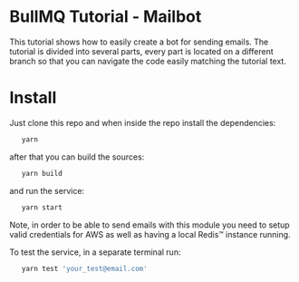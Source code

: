 

# BullMQ Tutorial - Mailbot

This tutorial shows how to easily create a bot for sending emails.
The tutorial is divided into several parts, every part is located on a different branch so
that you can navigate the code easily matching the tutorial text.


# Install

Just clone this repo and when inside the repo install the dependencies:

```bash
   yarn
```

after that you can build the sources:

```bash
   yarn build
```

and run the service:

```bash
   yarn start
```

Note, in order to be able to send emails with this module you need to
setup valid credentials for AWS as well as having a local Redis™ instance running.

To test the service, in a separate terminal run:
```bash
   yarn test 'your_test@email.com'
```
